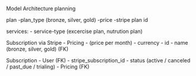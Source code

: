 Model Architecture planning

plan
    -plan_type  (bronze, silver, gold)
    -price
    -stripe plan id


services:
    - service-type (excercise plan, nutrution plan)

Subscription via Stripe
    - Pricing - (price per month) 
    - currency 
    - id 
    - name (bronze, silver, gold)   (FK)

Subscription 
    - User (FK) 
    - stripe_subscription_id 
    - status (active / canceled / past_due / trialing) 
    - Pricing (FK)